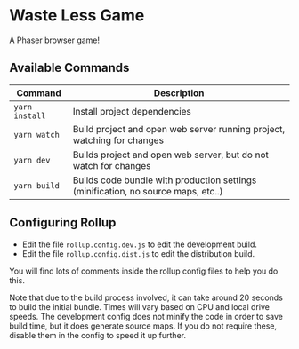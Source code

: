 # Waste Less Game

A Phaser browser game!

## Available Commands

| Command | Description |
|---------|-------------|
| `yarn install` | Install project dependencies |
| `yarn watch` | Build project and open web server running project, watching for changes |
| `yarn dev` | Builds project and open web server, but do not watch for changes |
| `yarn build` | Builds code bundle with production settings (minification, no source maps, etc..) |

## Configuring Rollup

* Edit the file `rollup.config.dev.js` to edit the development build.
* Edit the file `rollup.config.dist.js` to edit the distribution build.

You will find lots of comments inside the rollup config files to help you do this.

Note that due to the build process involved, it can take around 20 seconds to build the initial bundle. Times will vary based on CPU and local drive speeds. The development config does not minify the code in order to save build time, but it does generate source maps. If you do not require these, disable them in the config to speed it up further.

